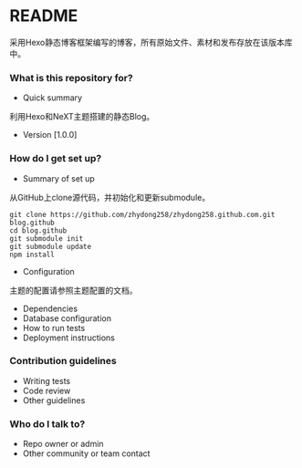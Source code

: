 # README #

采用Hexo静态博客框架编写的博客，所有原始文件、素材和发布存放在该版本库中。

### What is this repository for? ###

* Quick summary

利用Hexo和NeXT主题搭建的静态Blog。

* Version
[1.0.0]

### How do I get set up? ###

* Summary of set up

从GitHub上clone源代码，并初始化和更新submodule。

```
git clone https://github.com/zhydong258/zhydong258.github.com.git blog.github
cd blog.github
git submodule init 
git submodule update
npm install
```

* Configuration

主题的配置请参照主题配置的文档。

* Dependencies
* Database configuration
* How to run tests
* Deployment instructions

### Contribution guidelines ###

* Writing tests
* Code review
* Other guidelines

### Who do I talk to? ###

* Repo owner or admin
* Other community or team contact